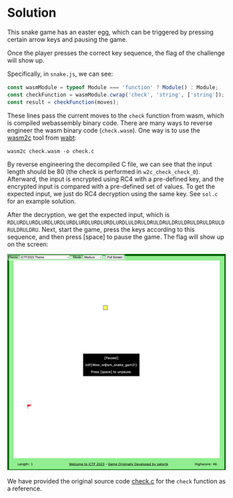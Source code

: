 # Solution

This snake game has an easter egg, which can be triggered by pressing certain arrow keys and pausing the game.

Once the player presses the correct key sequence, the flag of the challenge will show up.

Specifically, in `snake.js`, we can see:

```JavaScript
const wasmModule = typeof Module === 'function' ? Module() : Module;
const checkFunction = wasmModule.cwrap('check', 'string', ['string']);
const result = checkFunction(moves);
```

These lines pass the current moves to the `check` function from wasm, which is compiled webassembly binary code. There are many ways to reverse engineer the wasm binary code (`check.wasm`). One way is to use the [wasm2c](https://github.com/WebAssembly/wabt/blob/main/wasm2c/README.md) tool from [wabt](https://github.com/WebAssembly/wabt/tree/main):

```
wasm2c check.wasm -o check.c
```

By reverse engineering the decompiled C file, we can see that the input length should be 80 (the check is performed in `w2c_check_check_0`). Afterward, the input is encrypted using RC4 with a pre-defined key, and the encrypted input is compared with a pre-defined set of values. To get the expected input, we just do RC4 decryption using the same key. See `sol.c` for an example solution.

After the decryption, we get the expected input, which is `RDLURDLURDLURDLURDLURDLURDLURDLURDLURDLULDRULDRULDRULDRULDRULDRULDRULDRULDRULDRU`. Next, start the game, press the keys according to this sequence, and then press [space] to pause the game. The flag will show up on the screen:

![img](./flag.png)

We have provided the original source code [check.c](./check.c) for the `check` function as a reference.